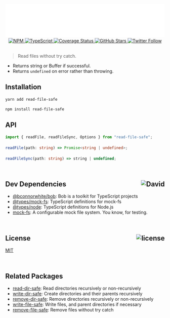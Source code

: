 <div align="center">
  <a href="https://npmjs.com/package/read-file-safe">
    <img src="assets/header.svg" />
  </a>
  <a href="https://npmjs.com/package/read-file-safe">
    <img alt="NPM" src="https://img.shields.io/npm/v/read-file-safe.svg">
  </a>
  <a href="https://github.com/bconnorwhite/read-file-safe">
    <img alt="TypeScript" src="https://img.shields.io/github/languages/top/bconnorwhite/read-file-safe.svg">
  </a>
  <a href='https://coveralls.io/github/bconnorwhite/read-file-safe?branch=master'>
    <img alt="Coverage Status" src="https://img.shields.io/coveralls/github/bconnorwhite/read-file-safe.svg?branch=master">
  </a>
  <a href="https://github.com/bconnorwhite/read-file-safe">
    <img alt="GitHub Stars" src="https://img.shields.io/github/stars/bconnorwhite/read-file-safe?label=Stars%20Appreciated%21&style=social">
  </a>
  <a href="https://twitter.com/bconnorwhite">
    <img alt="Twitter Follow" src="https://img.shields.io/twitter/follow/bconnorwhite.svg?label=%40bconnorwhite&style=social">
  </a>
</div>

<br />

> Read files without try catch.

- Returns string or Buffer if successful.
- Returns `undefined` on error rather than throwing.

## Installation

```sh
yarn add read-file-safe
```

```sh
npm install read-file-safe
```

## API
```ts
import { readFile, readFileSync, Options } from "read-file-safe";

readFile(path: string) => Promise<string | undefined>;

readFileSync(path: string) => string | undefined;
```

<br />

<h2>Dev Dependencies<img align="right" alt="David" src="https://img.shields.io/david/dev/bconnorwhite/read-file-safe.svg"></h2>

- [@bconnorwhite/bob](https://www.npmjs.com/package/@bconnorwhite/bob): Bob is a toolkit for TypeScript projects
- [@types/mock-fs](https://www.npmjs.com/package/@types/mock-fs): TypeScript definitions for mock-fs
- [@types/node](https://www.npmjs.com/package/@types/node): TypeScript definitions for Node.js
- [mock-fs](https://www.npmjs.com/package/mock-fs): A configurable mock file system.  You know, for testing.

<br />

<h2>License <img align="right" alt="license" src="https://img.shields.io/npm/l/read-file-safe.svg"></h2>

[MIT](https://opensource.org/licenses/MIT)

<br />

## Related Packages

- [read-dir-safe](https://www.npmjs.com/package/read-dir-safe): Read directories recursively or non-recursively
- [write-dir-safe](https://www.npmjs.com/package/write-dir-safe): Create directories and their parents recursively
- [remove-dir-safe](https://www.npmjs.com/package/remove-dir-safe): Remove directories recursively or non-recursively
- [write-file-safe](https://www.npmjs.com/package/write-file-safe): Write files, and parent directories if necessary
- [remove-file-safe](https://www.npmjs.com/package/remove-file-safe): Remove files without try catch
